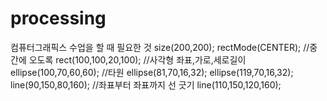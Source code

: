 # processing
컴퓨터그래픽스 수업을 할 때 필요한 것
size(200,200);
rectMode(CENTER); //중간에 오도록
rect(100,100,20,100); //사각형 좌표,가로,세로길이
ellipse(100,70,60,60); //타원
ellipse(81,70,16,32); 
ellipse(119,70,16,32); 
line(90,150,80,160); //좌표부터 좌표까지 선 긋기
line(110,150,120,160);
